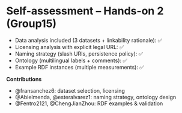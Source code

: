 # Self-assessment – Hands-on 2 (Group15)

- Data analysis included (3 datasets + linkability rationale): ✅
- Licensing analysis with explicit legal URL: ✅
- Naming strategy (slash URIs, persistence policy): ✅
- Ontology (multilingual labels + comments): ✅
- Example RDF instances (multiple measurements): ✅

**Contributions**
- @fransanchez6: dataset selection, licensing
- @Abielmenda, @esteralvarez1: naming strategy, ontology design
- @Fentro2121, @ChengJianZhou: RDF examples & validation
